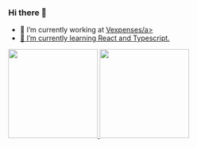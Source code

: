 ### Hi there 👋

- 🔭 I’m currently working at <a href="https://vexpenses.com.br//">Vexpenses/a> 
- 🌱 I’m currently learning React and Typescript.

<div>
  <a href="https://github.com/Pedroenrick"/>
    <img height="180em" src="https://github-readme-stats.vercel.app/api?username=pedroenrick&show_icons=true&theme=dracula&include_all_commits=true&count_private=true"/>
<img height="180em" src="https://github-readme-stats.vercel.app/api/top-langs/?username=pedroenrick&layout=compact&langs_count=16&theme=dracula"/>
                                                                                                                                                </div>
